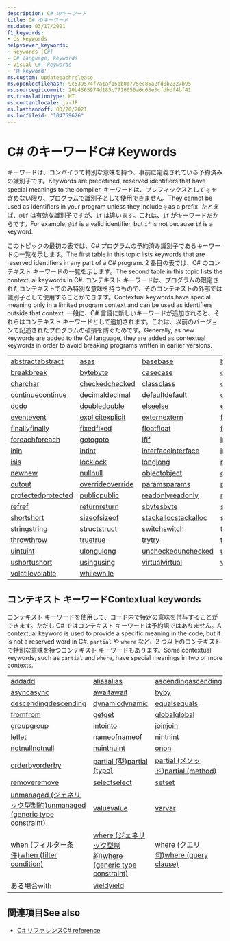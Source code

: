 ```yaml
---
description: C# のキーワード
title: C# のキーワード
ms.date: 03/17/2021
f1_keywords:
- cs.keywords
helpviewer_keywords:
- keywords [C#]
- C# language, keywords
- Visual C#, keywords
- '@ keyword'
ms.custom: updateeachrelease
ms.openlocfilehash: 9c539574f7a1af15bb0d775ec85a2fd8b2327b95
ms.sourcegitcommit: 20b4565974d185c7716656a6c63e3cfdbdf4bf41
ms.translationtype: HT
ms.contentlocale: ja-JP
ms.lasthandoff: 03/20/2021
ms.locfileid: "104759626"
---
```

# <a name="c-keywords"></a><span data-ttu-id="38419-103">C# のキーワード</span><span class="sxs-lookup"><span data-stu-id="38419-103">C# Keywords</span></span>

<span data-ttu-id="38419-104">キーワードは、コンパイラで特別な意味を持つ、事前に定義されている予約済みの識別子です。</span><span class="sxs-lookup"><span data-stu-id="38419-104">Keywords are predefined, reserved identifiers that have special meanings to the compiler.</span></span> <span data-ttu-id="38419-105">キーワードは、プレフィックスとして `@` を含めない限り、プログラムで識別子として使用できません。</span><span class="sxs-lookup"><span data-stu-id="38419-105">They cannot be used as identifiers in your program unless they include `@` as a prefix.</span></span> <span data-ttu-id="38419-106">たとえば、`@if` は有効な識別子ですが、`if` は違います。これは、`if` がキーワードだからです。</span><span class="sxs-lookup"><span data-stu-id="38419-106">For example, `@if` is a valid identifier, but `if` is not because `if` is a keyword.</span></span>  
  
 <span data-ttu-id="38419-107">このトピックの最初の表では、C# プログラムの予約済み識別子であるキーワードの一覧を示します。</span><span class="sxs-lookup"><span data-stu-id="38419-107">The first table in this topic lists keywords that are reserved identifiers in any part of a C# program.</span></span> <span data-ttu-id="38419-108">2 番目の表では、C# のコンテキスト キーワードの一覧を示します。</span><span class="sxs-lookup"><span data-stu-id="38419-108">The second table in this topic lists the contextual keywords in C#.</span></span> <span data-ttu-id="38419-109">コンテキスト キーワードは、プログラムの限定されたコンテキストでのみ特別な意味を持つもので、そのコンテキストの外部では識別子として使用することができます。</span><span class="sxs-lookup"><span data-stu-id="38419-109">Contextual keywords have special meaning only in a limited program context and can be used as identifiers outside that context.</span></span> <span data-ttu-id="38419-110">一般に、C# 言語に新しいキーワードが追加されると、それらはコンテキスト キーワードとして追加されます。これは、以前のバージョンで記述されたプログラムの破損を防ぐためです。</span><span class="sxs-lookup"><span data-stu-id="38419-110">Generally, as new keywords are added to the C# language, they are added as contextual keywords in order to avoid breaking programs written in earlier versions.</span></span>  
  
|||||  
|---|---|---|---|  
|[<span data-ttu-id="38419-111">abstract</span><span class="sxs-lookup"><span data-stu-id="38419-111">abstract</span></span>](abstract.md)|[<span data-ttu-id="38419-112">as</span><span class="sxs-lookup"><span data-stu-id="38419-112">as</span></span>](../operators/type-testing-and-cast.md#as-operator)|[<span data-ttu-id="38419-113">base</span><span class="sxs-lookup"><span data-stu-id="38419-113">base</span></span>](base.md)|[<span data-ttu-id="38419-114">bool</span><span class="sxs-lookup"><span data-stu-id="38419-114">bool</span></span>](../builtin-types/bool.md)|  
|[<span data-ttu-id="38419-115">break</span><span class="sxs-lookup"><span data-stu-id="38419-115">break</span></span>](break.md)|[<span data-ttu-id="38419-116">byte</span><span class="sxs-lookup"><span data-stu-id="38419-116">byte</span></span>](../builtin-types/integral-numeric-types.md)|[<span data-ttu-id="38419-117">case</span><span class="sxs-lookup"><span data-stu-id="38419-117">case</span></span>](switch.md)|[<span data-ttu-id="38419-118">catch</span><span class="sxs-lookup"><span data-stu-id="38419-118">catch</span></span>](try-catch.md)|  
|[<span data-ttu-id="38419-119">char</span><span class="sxs-lookup"><span data-stu-id="38419-119">char</span></span>](../builtin-types/char.md)|[<span data-ttu-id="38419-120">checked</span><span class="sxs-lookup"><span data-stu-id="38419-120">checked</span></span>](checked.md)|[<span data-ttu-id="38419-121">class</span><span class="sxs-lookup"><span data-stu-id="38419-121">class</span></span>](class.md)|[<span data-ttu-id="38419-122">const</span><span class="sxs-lookup"><span data-stu-id="38419-122">const</span></span>](const.md)|  
|[<span data-ttu-id="38419-123">continue</span><span class="sxs-lookup"><span data-stu-id="38419-123">continue</span></span>](continue.md)|[<span data-ttu-id="38419-124">decimal</span><span class="sxs-lookup"><span data-stu-id="38419-124">decimal</span></span>](../builtin-types/floating-point-numeric-types.md)|[<span data-ttu-id="38419-125">default</span><span class="sxs-lookup"><span data-stu-id="38419-125">default</span></span>](default.md)|[<span data-ttu-id="38419-126">delegate</span><span class="sxs-lookup"><span data-stu-id="38419-126">delegate</span></span>](../builtin-types/reference-types.md)|  
|[<span data-ttu-id="38419-127">do</span><span class="sxs-lookup"><span data-stu-id="38419-127">do</span></span>](do.md)|[<span data-ttu-id="38419-128">double</span><span class="sxs-lookup"><span data-stu-id="38419-128">double</span></span>](../builtin-types/floating-point-numeric-types.md)|[<span data-ttu-id="38419-129">else</span><span class="sxs-lookup"><span data-stu-id="38419-129">else</span></span>](if-else.md)|[<span data-ttu-id="38419-130">enum</span><span class="sxs-lookup"><span data-stu-id="38419-130">enum</span></span>](../builtin-types/enum.md)|  
|[<span data-ttu-id="38419-131">event</span><span class="sxs-lookup"><span data-stu-id="38419-131">event</span></span>](event.md)|[<span data-ttu-id="38419-132">explicit</span><span class="sxs-lookup"><span data-stu-id="38419-132">explicit</span></span>](../operators/user-defined-conversion-operators.md)|[<span data-ttu-id="38419-133">extern</span><span class="sxs-lookup"><span data-stu-id="38419-133">extern</span></span>](extern.md)|[<span data-ttu-id="38419-134">false</span><span class="sxs-lookup"><span data-stu-id="38419-134">false</span></span>](../builtin-types/bool.md)|  
|[<span data-ttu-id="38419-135">finally</span><span class="sxs-lookup"><span data-stu-id="38419-135">finally</span></span>](try-finally.md)|[<span data-ttu-id="38419-136">fixed</span><span class="sxs-lookup"><span data-stu-id="38419-136">fixed</span></span>](fixed-statement.md)|[<span data-ttu-id="38419-137">float</span><span class="sxs-lookup"><span data-stu-id="38419-137">float</span></span>](../builtin-types/floating-point-numeric-types.md)|[<span data-ttu-id="38419-138">for</span><span class="sxs-lookup"><span data-stu-id="38419-138">for</span></span>](for.md)|  
|[<span data-ttu-id="38419-139">foreach</span><span class="sxs-lookup"><span data-stu-id="38419-139">foreach</span></span>](foreach-in.md)|[<span data-ttu-id="38419-140">goto</span><span class="sxs-lookup"><span data-stu-id="38419-140">goto</span></span>](goto.md)|[<span data-ttu-id="38419-141">if</span><span class="sxs-lookup"><span data-stu-id="38419-141">if</span></span>](if-else.md)|[<span data-ttu-id="38419-142">implicit</span><span class="sxs-lookup"><span data-stu-id="38419-142">implicit</span></span>](../operators/user-defined-conversion-operators.md)|  
|[<span data-ttu-id="38419-143">in</span><span class="sxs-lookup"><span data-stu-id="38419-143">in</span></span>](in.md)|[<span data-ttu-id="38419-144">int</span><span class="sxs-lookup"><span data-stu-id="38419-144">int</span></span>](../builtin-types/integral-numeric-types.md)|[<span data-ttu-id="38419-145">interface</span><span class="sxs-lookup"><span data-stu-id="38419-145">interface</span></span>](interface.md)|[<span data-ttu-id="38419-146">internal</span><span class="sxs-lookup"><span data-stu-id="38419-146">internal</span></span>](internal.md)|
|[<span data-ttu-id="38419-147">is</span><span class="sxs-lookup"><span data-stu-id="38419-147">is</span></span>](is.md)|[<span data-ttu-id="38419-148">lock</span><span class="sxs-lookup"><span data-stu-id="38419-148">lock</span></span>](lock-statement.md)|[<span data-ttu-id="38419-149">long</span><span class="sxs-lookup"><span data-stu-id="38419-149">long</span></span>](../builtin-types/integral-numeric-types.md)|[<span data-ttu-id="38419-150">namespace</span><span class="sxs-lookup"><span data-stu-id="38419-150">namespace</span></span>](namespace.md)|
|[<span data-ttu-id="38419-151">new</span><span class="sxs-lookup"><span data-stu-id="38419-151">new</span></span>](../operators/new-operator.md)|[<span data-ttu-id="38419-152">null</span><span class="sxs-lookup"><span data-stu-id="38419-152">null</span></span>](null.md)|[<span data-ttu-id="38419-153">object</span><span class="sxs-lookup"><span data-stu-id="38419-153">object</span></span>](../builtin-types/reference-types.md)|[<span data-ttu-id="38419-154">operator</span><span class="sxs-lookup"><span data-stu-id="38419-154">operator</span></span>](../operators/operator-overloading.md)|
|[<span data-ttu-id="38419-155">out</span><span class="sxs-lookup"><span data-stu-id="38419-155">out</span></span>](out.md)|[<span data-ttu-id="38419-156">override</span><span class="sxs-lookup"><span data-stu-id="38419-156">override</span></span>](override.md)|[<span data-ttu-id="38419-157">params</span><span class="sxs-lookup"><span data-stu-id="38419-157">params</span></span>](params.md)|[<span data-ttu-id="38419-158">private</span><span class="sxs-lookup"><span data-stu-id="38419-158">private</span></span>](private.md)|
|[<span data-ttu-id="38419-159">protected</span><span class="sxs-lookup"><span data-stu-id="38419-159">protected</span></span>](protected.md)|[<span data-ttu-id="38419-160">public</span><span class="sxs-lookup"><span data-stu-id="38419-160">public</span></span>](public.md)|[<span data-ttu-id="38419-161">readonly</span><span class="sxs-lookup"><span data-stu-id="38419-161">readonly</span></span>](readonly.md)|[<span data-ttu-id="38419-162">record</span><span class="sxs-lookup"><span data-stu-id="38419-162">record</span></span>](../../programming-guide/classes-and-structs/records.md)|
|[<span data-ttu-id="38419-163">ref</span><span class="sxs-lookup"><span data-stu-id="38419-163">ref</span></span>](ref.md)|[<span data-ttu-id="38419-164">return</span><span class="sxs-lookup"><span data-stu-id="38419-164">return</span></span>](return.md)|[<span data-ttu-id="38419-165">sbyte</span><span class="sxs-lookup"><span data-stu-id="38419-165">sbyte</span></span>](../builtin-types/integral-numeric-types.md)|[<span data-ttu-id="38419-166">sealed</span><span class="sxs-lookup"><span data-stu-id="38419-166">sealed</span></span>](sealed.md)|
|[<span data-ttu-id="38419-167">short</span><span class="sxs-lookup"><span data-stu-id="38419-167">short</span></span>](../builtin-types/integral-numeric-types.md)|[<span data-ttu-id="38419-168">sizeof</span><span class="sxs-lookup"><span data-stu-id="38419-168">sizeof</span></span>](../operators/sizeof.md)|[<span data-ttu-id="38419-169">stackalloc</span><span class="sxs-lookup"><span data-stu-id="38419-169">stackalloc</span></span>](../operators/stackalloc.md)|[<span data-ttu-id="38419-170">static</span><span class="sxs-lookup"><span data-stu-id="38419-170">static</span></span>](static.md)|
|[<span data-ttu-id="38419-171">string</span><span class="sxs-lookup"><span data-stu-id="38419-171">string</span></span>](../builtin-types/reference-types.md)|[<span data-ttu-id="38419-172">struct</span><span class="sxs-lookup"><span data-stu-id="38419-172">struct</span></span>](../builtin-types/struct.md)|[<span data-ttu-id="38419-173">switch</span><span class="sxs-lookup"><span data-stu-id="38419-173">switch</span></span>](switch.md)|[<span data-ttu-id="38419-174">this</span><span class="sxs-lookup"><span data-stu-id="38419-174">this</span></span>](this.md)|
|[<span data-ttu-id="38419-175">throw</span><span class="sxs-lookup"><span data-stu-id="38419-175">throw</span></span>](throw.md)|[<span data-ttu-id="38419-176">true</span><span class="sxs-lookup"><span data-stu-id="38419-176">true</span></span>](../builtin-types/bool.md)|[<span data-ttu-id="38419-177">try</span><span class="sxs-lookup"><span data-stu-id="38419-177">try</span></span>](try-catch.md)|[<span data-ttu-id="38419-178">typeof</span><span class="sxs-lookup"><span data-stu-id="38419-178">typeof</span></span>](../operators/type-testing-and-cast.md#typeof-operator)|
|[<span data-ttu-id="38419-179">uint</span><span class="sxs-lookup"><span data-stu-id="38419-179">uint</span></span>](../builtin-types/integral-numeric-types.md)|[<span data-ttu-id="38419-180">ulong</span><span class="sxs-lookup"><span data-stu-id="38419-180">ulong</span></span>](../builtin-types/integral-numeric-types.md)|[<span data-ttu-id="38419-181">unchecked</span><span class="sxs-lookup"><span data-stu-id="38419-181">unchecked</span></span>](unchecked.md)|[<span data-ttu-id="38419-182">unsafe</span><span class="sxs-lookup"><span data-stu-id="38419-182">unsafe</span></span>](unsafe.md)|
|[<span data-ttu-id="38419-183">ushort</span><span class="sxs-lookup"><span data-stu-id="38419-183">ushort</span></span>](../builtin-types/integral-numeric-types.md)|[<span data-ttu-id="38419-184">using</span><span class="sxs-lookup"><span data-stu-id="38419-184">using</span></span>](using.md)|[<span data-ttu-id="38419-185">virtual</span><span class="sxs-lookup"><span data-stu-id="38419-185">virtual</span></span>](virtual.md)|[<span data-ttu-id="38419-186">void</span><span class="sxs-lookup"><span data-stu-id="38419-186">void</span></span>](../builtin-types/void.md)|
|[<span data-ttu-id="38419-187">volatile</span><span class="sxs-lookup"><span data-stu-id="38419-187">volatile</span></span>](volatile.md)|[<span data-ttu-id="38419-188">while</span><span class="sxs-lookup"><span data-stu-id="38419-188">while</span></span>](while.md)|

## <a name="contextual-keywords"></a><span data-ttu-id="38419-189">コンテキスト キーワード</span><span class="sxs-lookup"><span data-stu-id="38419-189">Contextual keywords</span></span>

 <span data-ttu-id="38419-190">コンテキスト キーワードを使用して、コード内で特定の意味を付与することができます。ただし C# ではコンテキスト キーワードは予約語ではありません。</span><span class="sxs-lookup"><span data-stu-id="38419-190">A contextual keyword is used to provide a specific meaning in the code, but it is not a reserved word in C#.</span></span> <span data-ttu-id="38419-191">`partial` や `where` など、2 つ以上のコンテキストで特別な意味を持つコンテキスト キーワードもあります。</span><span class="sxs-lookup"><span data-stu-id="38419-191">Some contextual keywords, such as `partial` and `where`, have special meanings in two or more contexts.</span></span>  
  
||||  
|---|---|---|  
|[<span data-ttu-id="38419-192">add</span><span class="sxs-lookup"><span data-stu-id="38419-192">add</span></span>](add.md)|[<span data-ttu-id="38419-193">alias</span><span class="sxs-lookup"><span data-stu-id="38419-193">alias</span></span>](extern-alias.md)|[<span data-ttu-id="38419-194">ascending</span><span class="sxs-lookup"><span data-stu-id="38419-194">ascending</span></span>](ascending.md)|
|[<span data-ttu-id="38419-195">async</span><span class="sxs-lookup"><span data-stu-id="38419-195">async</span></span>](async.md)|[<span data-ttu-id="38419-196">await</span><span class="sxs-lookup"><span data-stu-id="38419-196">await</span></span>](../operators/await.md)|[<span data-ttu-id="38419-197">by</span><span class="sxs-lookup"><span data-stu-id="38419-197">by</span></span>](by.md)|
|[<span data-ttu-id="38419-198">descending</span><span class="sxs-lookup"><span data-stu-id="38419-198">descending</span></span>](descending.md)|[<span data-ttu-id="38419-199">dynamic</span><span class="sxs-lookup"><span data-stu-id="38419-199">dynamic</span></span>](../builtin-types/reference-types.md)|[<span data-ttu-id="38419-200">equals</span><span class="sxs-lookup"><span data-stu-id="38419-200">equals</span></span>](equals.md)|
|[<span data-ttu-id="38419-201">from</span><span class="sxs-lookup"><span data-stu-id="38419-201">from</span></span>](from-clause.md)|[<span data-ttu-id="38419-202">get</span><span class="sxs-lookup"><span data-stu-id="38419-202">get</span></span>](get.md)|[<span data-ttu-id="38419-203">global</span><span class="sxs-lookup"><span data-stu-id="38419-203">global</span></span>](../operators/namespace-alias-qualifier.md)|
|[<span data-ttu-id="38419-204">group</span><span class="sxs-lookup"><span data-stu-id="38419-204">group</span></span>](group-clause.md)|[<span data-ttu-id="38419-205">into</span><span class="sxs-lookup"><span data-stu-id="38419-205">into</span></span>](into.md)|[<span data-ttu-id="38419-206">join</span><span class="sxs-lookup"><span data-stu-id="38419-206">join</span></span>](join-clause.md)|
|[<span data-ttu-id="38419-207">let</span><span class="sxs-lookup"><span data-stu-id="38419-207">let</span></span>](let-clause.md)|[<span data-ttu-id="38419-208">nameof</span><span class="sxs-lookup"><span data-stu-id="38419-208">nameof</span></span>](../operators/nameof.md)|[<span data-ttu-id="38419-209">nint</span><span class="sxs-lookup"><span data-stu-id="38419-209">nint</span></span>](../builtin-types/nint-nuint.md)|
|[<span data-ttu-id="38419-210">notnull</span><span class="sxs-lookup"><span data-stu-id="38419-210">notnull</span></span>](../../programming-guide/generics/constraints-on-type-parameters.md#notnull-constraint)|[<span data-ttu-id="38419-211">nuint</span><span class="sxs-lookup"><span data-stu-id="38419-211">nuint</span></span>](../builtin-types/nint-nuint.md)|[<span data-ttu-id="38419-212">on</span><span class="sxs-lookup"><span data-stu-id="38419-212">on</span></span>](on.md)|
|[<span data-ttu-id="38419-213">orderby</span><span class="sxs-lookup"><span data-stu-id="38419-213">orderby</span></span>](orderby-clause.md)|[<span data-ttu-id="38419-214">partial (型)</span><span class="sxs-lookup"><span data-stu-id="38419-214">partial (type)</span></span>](partial-type.md)|[<span data-ttu-id="38419-215">partial (メソッド)</span><span class="sxs-lookup"><span data-stu-id="38419-215">partial (method)</span></span>](partial-method.md)|
|[<span data-ttu-id="38419-216">remove</span><span class="sxs-lookup"><span data-stu-id="38419-216">remove</span></span>](remove.md)|[<span data-ttu-id="38419-217">select</span><span class="sxs-lookup"><span data-stu-id="38419-217">select</span></span>](select-clause.md)|[<span data-ttu-id="38419-218">set</span><span class="sxs-lookup"><span data-stu-id="38419-218">set</span></span>](set.md)|
|[<span data-ttu-id="38419-219">unmanaged (ジェネリック型制約)</span><span class="sxs-lookup"><span data-stu-id="38419-219">unmanaged (generic type constraint)</span></span>](../../programming-guide/generics/constraints-on-type-parameters.md#unmanaged-constraint)|[<span data-ttu-id="38419-220">value</span><span class="sxs-lookup"><span data-stu-id="38419-220">value</span></span>](value.md)|[<span data-ttu-id="38419-221">var</span><span class="sxs-lookup"><span data-stu-id="38419-221">var</span></span>](var.md)|
|[<span data-ttu-id="38419-222">when (フィルター条件)</span><span class="sxs-lookup"><span data-stu-id="38419-222">when (filter condition)</span></span>](when.md)|[<span data-ttu-id="38419-223">where (ジェネリック型制約)</span><span class="sxs-lookup"><span data-stu-id="38419-223">where (generic type constraint)</span></span>](where-generic-type-constraint.md)|[<span data-ttu-id="38419-224">where (クエリ句)</span><span class="sxs-lookup"><span data-stu-id="38419-224">where (query clause)</span></span>](where-clause.md)|
|[<span data-ttu-id="38419-225">ある場合</span><span class="sxs-lookup"><span data-stu-id="38419-225">with</span></span>](../operators/with-expression.md)|[<span data-ttu-id="38419-226">yield</span><span class="sxs-lookup"><span data-stu-id="38419-226">yield</span></span>](yield.md)||

## <a name="see-also"></a><span data-ttu-id="38419-227">関連項目</span><span class="sxs-lookup"><span data-stu-id="38419-227">See also</span></span>

- [<span data-ttu-id="38419-228">C# リファレンス</span><span class="sxs-lookup"><span data-stu-id="38419-228">C# reference</span></span>](../index.md)
